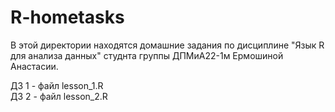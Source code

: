 # R-hometasks

В этой директории находятся домашние задания по дисциплине "Язык R для анализа данных" студнта группы ДПМиА22-1м Ермошиной Анастасии.

ДЗ 1 - файл lesson_1.R  
ДЗ 2 - файл lesson_2.R